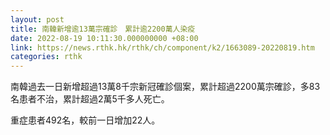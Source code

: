 ```yaml
---
layout: post
title: 南韓新增逾13萬宗確診　累計逾2200萬人染疫
date: 2022-08-19 10:11:30.000000000 +08:00
link: https://news.rthk.hk/rthk/ch/component/k2/1663089-20220819.htm
categories: rthk
---
```


南韓過去一日新增超過13萬8千宗新冠確診個案，累計超過2200萬宗確診，多83名患者不治，累計超過2萬5千多人死亡。

重症患者492名，較前一日增加22人。
